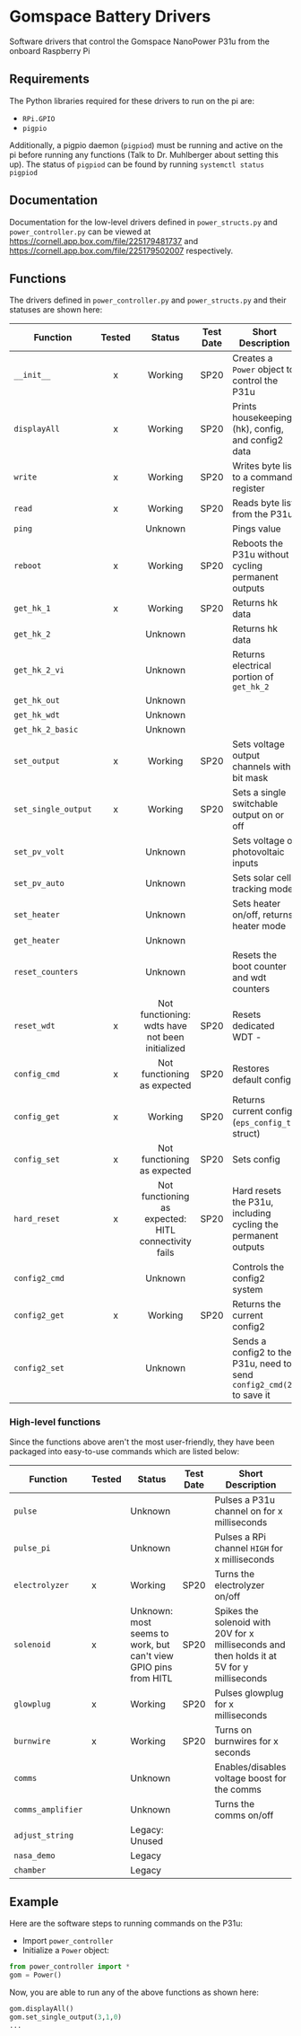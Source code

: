 # Gomspace Battery Drivers
Software drivers that control the Gomspace NanoPower P31u from the onboard Raspberry Pi

## Requirements

The Python libraries required for these drivers to run on the pi are: 
 - `RPi.GPIO`
 - `pigpio`
 
Additionally, a pigpio daemon (`pigpiod`) must be running and active on the pi before running any functions (Talk to Dr. Muhlberger about setting this up).
The status of `pigpiod` can be found by running `systemctl status pigpiod` 

## Documentation
Documentation for the low-level drivers defined in `power_structs.py` and `power_controller.py` can be viewed at https://cornell.app.box.com/file/225179481737 and https://cornell.app.box.com/file/225179502007 respectively.

## Functions

The drivers defined in `power_controller.py` and `power_structs.py`  and their statuses are shown here:

| Function            | Tested | Status                                               | Test Date | Short Description                                                     |
|---------------------|:------:|:----------------------------------------------------:|-----------|-----------------------------------------------------------------------|
| `__init__`          | x      | Working                                              | SP20      | Creates a `Power` object to control the P31u                          |
| `displayAll`        | x      | Working                                              | SP20      | Prints housekeeping (hk), config, and config2 data                    |
| `write`             | x      | Working                                              | SP20      | Writes byte list to a command register                                |
| `read`              | x      | Working                                              | SP20      | Reads byte list from the P31u                                         |
| `ping`              |        | Unknown                                              |           | Pings value                                                           |
| `reboot`            | x      | Working                                              | SP20      | Reboots the P31u without cycling permanent outputs                    |
| `get_hk_1`          | x      | Working                                              | SP20      | Returns hk data                                                       |
| `get_hk_2`          |        | Unknown                                              |           | Returns hk data                                                       |
| `get_hk_2_vi`       |        | Unknown                                              |           | Returns electrical portion of `get_hk_2`                              |
| `get_hk_out`        |        | Unknown                                              |           |                                                                       |
| `get_hk_wdt`        |        | Unknown                                              |           |                                                                       |
| `get_hk_2_basic`    |        | Unknown                                              |           |                                                                       |
| `set_output`        | x      | Working                                              | SP20      | Sets voltage output channels with bit mask                            |
| `set_single_output` | x      | Working                                              | SP20      | Sets a single switchable output on or off                             |
| `set_pv_volt`       |        | Unknown                                              |           | Sets voltage of photovoltaic inputs                                   |
| `set_pv_auto`       |        | Unknown                                              |           | Sets solar cell tracking mode                                         |
| `set_heater`        |        | Unknown                                              |           | Sets heater on/off, returns heater mode                               |
| `get_heater`        |        | Unknown                                              |           |                                                                       |
| `reset_counters`    |        | Unknown                                              |           | Resets the boot counter and wdt counters                              |
| `reset_wdt`         | x      | Not functioning: wdts have not been initialized      | SP20      | Resets dedicated WDT -                                                |
| `config_cmd`        | x      | Not functioning as expected                          | SP20      | Restores default config                                               |
| `config_get`        | x      | Working                                              | SP20      | Returns current config (`eps_config_t` struct)                        |
| `config_set`        | x      | Not functioning as expected                          | SP20      | Sets config                                                           |
| `hard_reset`        | x      | Not functioning as expected: HITL connectivity fails | SP20      | Hard resets the P31u, including cycling the permanent outputs         |
| `config2_cmd`       |        | Unknown                                              |           | Controls the config2 system                                           |
| `config2_get`       | x      | Working                                              | SP20      | Returns the current config2                                           |
| `config2_set`       |        | Unknown                                              |           | Sends a config2 to the P31u, need to send `config2_cmd(2)` to save it |

 ### High-level functions
 Since the functions above aren't the most user-friendly, they have been packaged into easy-to-use commands which are listed below:
 
 | Function          | Tested | Status                                                          | Test Date | Short Description                                                                          |
|-------------------|--------|-----------------------------------------------------------------|-----------|--------------------------------------------------------------------------------------------|
| `pulse`           |        | Unknown                                                         |           | Pulses a P31u channel on for x milliseconds                                                |
| `pulse_pi`        |        | Unknown                                                         |           | Pulses a RPi channel `HIGH` for x milliseconds                                             |
| `electrolyzer`    | x      | Working                                                         | SP20      | Turns the electrolyzer on/off                                                              |
| `solenoid`        | x      | Unknown: most seems to work, but can't view GPIO pins from HITL | SP20      | Spikes the solenoid with 20V for x milliseconds and then holds it at 5V for y milliseconds |
| `glowplug`        | x      | Working                                                         | SP20      | Pulses glowplug for x milliseconds                                                         |
| `burnwire`        | x      | Working                                                         | SP20      | Turns on burnwires for x seconds                                                           |
| `comms`           |        | Unknown                                                         |           | Enables/disables voltage boost for the comms                                               |
| `comms_amplifier` |        | Unknown                                                         |           | Turns the comms on/off                                                                     |
| `adjust_string`   |        | Legacy: Unused                                                  |           |                                                                                            |
| `nasa_demo`       |        | Legacy                                                          |           |                                                                                            |
| `chamber`         |        | Legacy                                                          |           |                                                                                            |
 
 
 
 ## Example
 Here are the software steps to running commands on the P31u:
 
 - Import `power_controller` 
 - Initialize a `Power` object:
 ```python
from power_controller import *
gom = Power()
```

Now, you are able to run any of the above functions as shown here:
 ```python
gom.displayAll()
gom.set_single_output(3,1,0)
...
```

